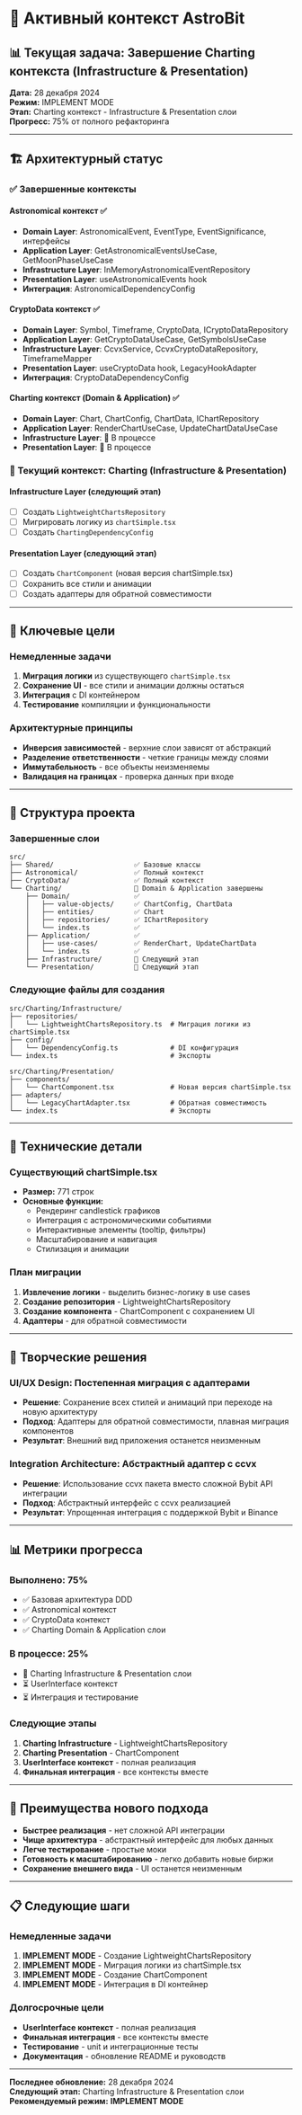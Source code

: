# 🎯 Активный контекст AstroBit

## 📊 Текущая задача: Завершение Charting контекста (Infrastructure & Presentation)

**Дата:** 28 декабря 2024  
**Режим:** IMPLEMENT MODE  
**Этап:** Charting контекст - Infrastructure & Presentation слои  
**Прогресс:** 75% от полного рефакторинга  

---

## 🏗️ Архитектурный статус

### ✅ Завершенные контексты

#### Astronomical контекст ✅
- **Domain Layer**: AstronomicalEvent, EventType, EventSignificance, интерфейсы
- **Application Layer**: GetAstronomicalEventsUseCase, GetMoonPhaseUseCase
- **Infrastructure Layer**: InMemoryAstronomicalEventRepository
- **Presentation Layer**: useAstronomicalEvents hook
- **Интеграция**: AstronomicalDependencyConfig

#### CryptoData контекст ✅
- **Domain Layer**: Symbol, Timeframe, CryptoData, ICryptoDataRepository
- **Application Layer**: GetCryptoDataUseCase, GetSymbolsUseCase
- **Infrastructure Layer**: CcvxService, CcvxCryptoDataRepository, TimeframeMapper
- **Presentation Layer**: useCryptoData hook, LegacyHookAdapter
- **Интеграция**: CryptoDataDependencyConfig

#### Charting контекст (Domain & Application) ✅
- **Domain Layer**: Chart, ChartConfig, ChartData, IChartRepository
- **Application Layer**: RenderChartUseCase, UpdateChartDataUseCase
- **Infrastructure Layer**: 🚧 В процессе
- **Presentation Layer**: 🚧 В процессе

### 🚧 Текущий контекст: Charting (Infrastructure & Presentation)

#### Infrastructure Layer (следующий этап)
- [ ] Создать `LightweightChartsRepository`
- [ ] Мигрировать логику из `chartSimple.tsx`
- [ ] Создать `ChartingDependencyConfig`

#### Presentation Layer (следующий этап)
- [ ] Создать `ChartComponent` (новая версия chartSimple.tsx)
- [ ] Сохранить все стили и анимации
- [ ] Создать адаптеры для обратной совместимости

---

## 🎯 Ключевые цели

### Немедленные задачи
1. **Миграция логики** из существующего `chartSimple.tsx`
2. **Сохранение UI** - все стили и анимации должны остаться
3. **Интеграция** с DI контейнером
4. **Тестирование** компиляции и функциональности

### Архитектурные принципы
- **Инверсия зависимостей** - верхние слои зависят от абстракций
- **Разделение ответственности** - четкие границы между слоями
- **Иммутабельность** - все объекты неизменяемы
- **Валидация на границах** - проверка данных при входе

---

## 📁 Структура проекта

### Завершенные слои
```
src/
├── Shared/                    ✅ Базовые классы
├── Astronomical/              ✅ Полный контекст
├── CryptoData/                ✅ Полный контекст
└── Charting/                  🚧 Domain & Application завершены
    ├── Domain/                ✅
    │   ├── value-objects/     ✅ ChartConfig, ChartData
    │   ├── entities/          ✅ Chart
    │   ├── repositories/      ✅ IChartRepository
    │   └── index.ts           ✅
    ├── Application/           ✅
    │   ├── use-cases/         ✅ RenderChart, UpdateChartData
    │   └── index.ts           ✅
    ├── Infrastructure/        🚧 Следующий этап
    └── Presentation/          🚧 Следующий этап
```

### Следующие файлы для создания
```
src/Charting/Infrastructure/
├── repositories/
│   └── LightweightChartsRepository.ts  # Миграция логики из chartSimple.tsx
├── config/
│   └── DependencyConfig.ts             # DI конфигурация
└── index.ts                            # Экспорты

src/Charting/Presentation/
├── components/
│   └── ChartComponent.tsx              # Новая версия chartSimple.tsx
├── adapters/
│   └── LegacyChartAdapter.tsx          # Обратная совместимость
└── index.ts                            # Экспорты
```

---

## 🔧 Технические детали

### Существующий chartSimple.tsx
- **Размер:** 771 строк
- **Основные функции:**
  - Рендеринг candlestick графиков
  - Интеграция с астрономическими событиями
  - Интерактивные элементы (tooltip, фильтры)
  - Масштабирование и навигация
  - Стилизация и анимации

### План миграции
1. **Извлечение логики** - выделить бизнес-логику в use cases
2. **Создание репозитория** - LightweightChartsRepository
3. **Создание компонента** - ChartComponent с сохранением UI
4. **Адаптеры** - для обратной совместимости

---

## 🎨 Творческие решения

### UI/UX Design: Постепенная миграция с адаптерами
- **Решение**: Сохранение всех стилей и анимаций при переходе на новую архитектуру
- **Подход**: Адаптеры для обратной совместимости, плавная миграция компонентов
- **Результат**: Внешний вид приложения останется неизменным

### Integration Architecture: Абстрактный адаптер с ccvx
- **Решение**: Использование ccvx пакета вместо сложной Bybit API интеграции
- **Подход**: Абстрактный интерфейс с ccvx реализацией
- **Результат**: Упрощенная интеграция с поддержкой Bybit и Binance

---

## 📊 Метрики прогресса

### Выполнено: 75%
- ✅ Базовая архитектура DDD
- ✅ Astronomical контекст
- ✅ CryptoData контекст
- ✅ Charting Domain & Application слои

### В процессе: 25%
- 🚧 Charting Infrastructure & Presentation слои
- ⏳ UserInterface контекст
- ⏳ Интеграция и тестирование

### Следующие этапы
1. **Charting Infrastructure** - LightweightChartsRepository
2. **Charting Presentation** - ChartComponent
3. **UserInterface контекст** - полная реализация
4. **Финальная интеграция** - все контексты вместе

---

## 🚀 Преимущества нового подхода

- **Быстрее реализация** - нет сложной API интеграции
- **Чище архитектура** - абстрактный интерфейс для любых данных
- **Легче тестирование** - простые моки
- **Готовность к масштабированию** - легко добавить новые биржи
- **Сохранение внешнего вида** - UI останется неизменным

---

## 📋 Следующие шаги

### Немедленные задачи
1. **IMPLEMENT MODE** - Создание LightweightChartsRepository
2. **IMPLEMENT MODE** - Миграция логики из chartSimple.tsx
3. **IMPLEMENT MODE** - Создание ChartComponent
4. **IMPLEMENT MODE** - Интеграция в DI контейнер

### Долгосрочные цели
- **UserInterface контекст** - полная реализация
- **Финальная интеграция** - все контексты вместе
- **Тестирование** - unit и интеграционные тесты
- **Документация** - обновление README и руководств

---

**Последнее обновление:** 28 декабря 2024  
**Следующий этап:** Charting Infrastructure & Presentation слои  
**Рекомендуемый режим:** **IMPLEMENT MODE** 